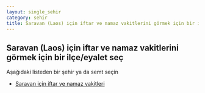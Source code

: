 ```yaml
---
layout: single_sehir
category: sehir
title: Saravan (Laos) için iftar ve namaz vakitlerini görmek için bir ilçe/eyalet seç
---
```



## Saravan (Laos) için iftar ve namaz vakitlerini görmek için bir ilçe/eyalet seç

Aşağıdaki listeden bir şehir ya da semt seçin


* [Saravan için iftar ve namaz vakitleri](/iftar.html?sehir=Saravan&ulke=Laos&state=Saravan)
